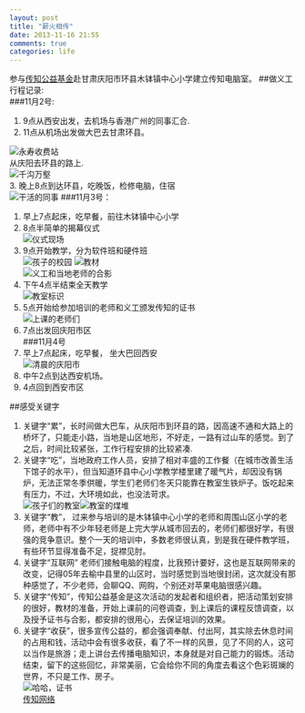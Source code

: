 ```yaml
---
layout: post
title: "薪火相传"
date: 2013-11-16 21:55
comments: true
categories: life
---
```


参与[传知公益基金](http://www.comp-on.org)赴甘肃庆阳市环县木钵镇中心小学建立传知电脑室。
##做义工行程记录:    
###11月2号:

1. 9点从西安出发，去机场与香港广州的同事汇合.
2. 11点从机场出发做大巴去甘肃环县。  
<!--more -->
![永寿收费站](http://img.blog.csdn.net/20131105215558796)  
从庆阳去环县的路上.  
![千沟万壑](http://img.blog.csdn.net/20131105220256203)  
3. 晚上8点到达环县，吃晚饭，检修电脑，住宿  
![干活的同事](http://img.blog.csdn.net/20131105221336328)
###11月3号：  
1. 早上7点起床，吃早餐，前往木钵镇中心小学
2. 8点半简单的揭幕仪式  
![仪式现场](http://img.blog.csdn.net/20131105220256203)
3. 9点开始教学，分为软件班和硬件班  
![孩子的校园](http://img.blog.csdn.net/20131105221510078)
![教材](http://img.blog.csdn.net/20131105221200812)  
![义工和当地老师的合影](http://img.blog.csdn.net/20131105220512343)  
4. 下午4点半结束全天教学  
![教室标识](http://img.blog.csdn.net/20131105221524828)
5. 5点开始给参加培训的老师和义工颁发传知的证书  
![上课的老师们](http://img.blog.csdn.net/20131105221653234)  
6. 7点出发回庆阳市区  
###11月4号  
1. 早上7点起床，吃早餐，
坐大巴回西安  
![清晨的庆阳市](http://img.blog.csdn.net/20131105220753390)  
2. 中午2点到达西安机场。  
3. 4点回到西安市区 

##感受关键字
     
1. 关键字“累”，长时间做大巴车，从庆阳市到环县的路，因高速不通和大路上的桥坏了，只能走小路，当地是山区地形，不好走，一路有过山车的感觉。到了之后，时间比较紧张，工作行程安排的比较紧凑.
2. 关键字“吃”，当地政府工作人员，安排了相对丰盛的工作餐（在城市改善生活下馆子的水平），但当知道环县中心小学教学楼里建了暖气片，却因没有锅炉，无法正常冬季供暖，学生们老师们冬天只能靠在教室生铁炉子。饭吃起来有压力，不过，大环境如此，也没法苛求。  
![孩子们的教室](http://img.blog.csdn.net/20131105221133562)![教室的煤堆](http://img.blog.csdn.net/20131105221143078)
3. 关键字“教”， 过来参与培训的是木钵镇中心小学的老师和周围山区小学的老师，老师中有不少年轻老师是上完大学从城市回去的，老师们都很好学，有很强的竞争意识。整个一天的培训中，多数老师很认真，到是我在硬件教学班，有些环节显得准备不足，捉襟见肘。
4. 关键字“互联网” 老师们接触电脑的程度，比我预计要好，这也是互联网带来的改变，记得05年去榆中县里的山区时，当时感觉到当地很封闭，这次就没有那种感觉了，不少老师，会聊QQ、网购，个别还对苹果电脑很感兴趣。
5. 关键字“传知”，传知公益基金是这次活动的发起者和组织者，把活动策划安排的很好，教材的准备，开始上课前的问卷调查，到上课后的课程反馈调查，以及授予证书与合影，都安排的很用心，去保证培训的效果。
6. 关键字“收获”，很多宣传公益的，都会强调奉献、付出阿，其实除去休息时间的占用和钱，活动中会有很多收获，看了不一样的风景，见了不同的人，这可以当作是旅游；走上讲台去传播电脑知识，本身就是对自己能力的锻炼。活动结束，留下的这些回忆，非常美丽，它会给你不同的角度去看这个色彩斑斓的世界，不只是工作、房子。  
![哈哈，证书](http://img.blog.csdn.net/20131105221102437)  
[传知网络](http://www.comp-on.org)